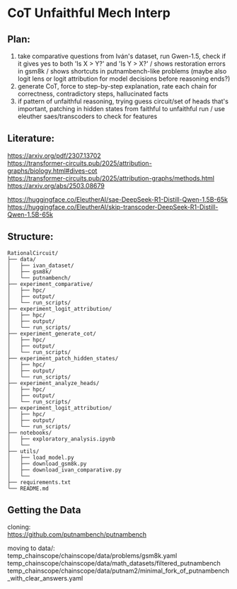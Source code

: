 # CoT Unfaithful Mech Interp

## Plan:

1) take comparative questions from Iván's dataset, run Gwen-1.5, check if it gives yes to both 'Is X > Y?' and 'Is Y > X?' / shows restoration errors in gsm8k / shows shortcuts in putnambench-like problems
(maybe also logit lens or logit attribution for model decisions before reasoning ends?)
2) generate CoT, force to step-by-step explanation, rate each chain for correctness, contradictory steps, hallucinated facts
3) if pattern of unfaithful reasoning, trying guess circuit/set of heads that's important, patching in hidden states from faithful to unfaithful run / use eleuther saes/transcoders to check for features

## Literature:

https://arxiv.org/pdf/2307.13702  
https://transformer-circuits.pub/2025/attribution-graphs/biology.html#dives-cot  
https://transformer-circuits.pub/2025/attribution-graphs/methods.html  
https://arxiv.org/abs/2503.08679  

https://huggingface.co/EleutherAI/sae-DeepSeek-R1-Distill-Qwen-1.5B-65k  
https://huggingface.co/EleutherAI/skip-transcoder-DeepSeek-R1-Distill-Qwen-1.5B-65k  

## Structure:
```
RationalCircuit/
├── data/
│   ├── ivan_dataset/
│   ├── gsm8k/
│   └── putnambench/
├── experiment_comparative/
│   ├── hpc/
│   ├── output/
│   └── run_scripts/
├── experiment_logit_attribution/
│   ├── hpc/
│   ├── output/
│   └── run_scripts/
├── experiment_generate_cot/
│   ├── hpc/
│   ├── output/
│   └── run_scripts/
├── experiment_patch_hidden_states/
│   ├── hpc/
│   ├── output/
│   └── run_scripts/
├── experiment_analyze_heads/
│   ├── hpc/
│   ├── output/
│   └── run_scripts/
├── experiment_logit_attribution/
│   ├── hpc/
│   ├── output/
│   └── run_scripts/
├── notebooks/
│   ├── exploratory_analysis.ipynb
│   └── 
├── utils/
│   ├── load_model.py
│   ├── download_gsm8k.py
│   ├── download_ivan_comparative.py
│   └── 
├── requirements.txt
└── README.md
```

## Getting the Data

cloning:  
https://github.com/putnambench/putnambench

moving to data/:  
temp_chainscope/chainscope/data/problems/gsm8k.yaml  
temp_chainscope/chainscope/data/math_datasets/filtered_putnambench  
temp_chainscope/chainscope/data/putnam2/minimal_fork_of_putnambench_with_clear_answers.yaml  


